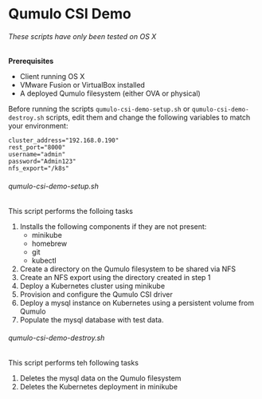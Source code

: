 # Qumulo CSI Demo

###### These scripts have only been tested on OS X

**Prerequisites**
- Client running OS X
- VMware Fusion or VirtualBox installed
- A deployed Qumulo filesystem (either OVA or physical)

Before running the scripts `qumulo-csi-demo-setup.sh` or `qumulo-csi-demo-destroy.sh` scripts, edit them and change the following variables to match your environment:
```
cluster_address="192.168.0.190"
rest_port="8000"
username="admin"
password="Admin123"
nfs_export="/k8s"
```
###### qumulo-csi-demo-setup.sh
This script performs the folloing tasks
1. Installs the following components if they are not present:
    - minikube
    - homebrew
    - git
    - kubectl
2. Create a directory on the Qumulo filesystem to be shared via NFS
3. Create an NFS export using the directory created in step 1
4. Deploy a Kubernetes cluster using minikube
5. Provision and configure the Qumulo CSI driver
6. Deploy a mysql instance on Kubernetes using a persistent volume from Qumulo
7. Populate the mysql database with test data.

###### qumulo-csi-demo-destroy.sh
This script performs teh following tasks
1. Deletes the mysql data on the Qumulo filesystem
2. Deletes the Kubernetes deployment in minikube